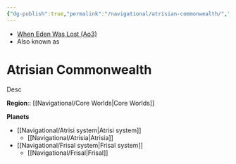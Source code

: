 ```yaml
---
{"dg-publish":true,"permalink":"/navigational/atrisian-commonwealth/","tags":["map","sector","unfinished","gijurun"]}
---
```


- [When Eden Was Lost (Ao3)](https://archiveofourown.org/works/19334440/chapters/45992584)
- Also known as 
# Atrisian Commonwealth
Desc

**Region**::  [[Navigational/Core Worlds\|Core Worlds]]

**Planets**
- [[Navigational/Atrisi system\|Atrisi system]]
	- [[Navigational/Atrisia\|Atrisia]]
- [[Navigational/Frisal system\|Frisal system]]
	- [[Navigational/Frisal\|Frisal]]

